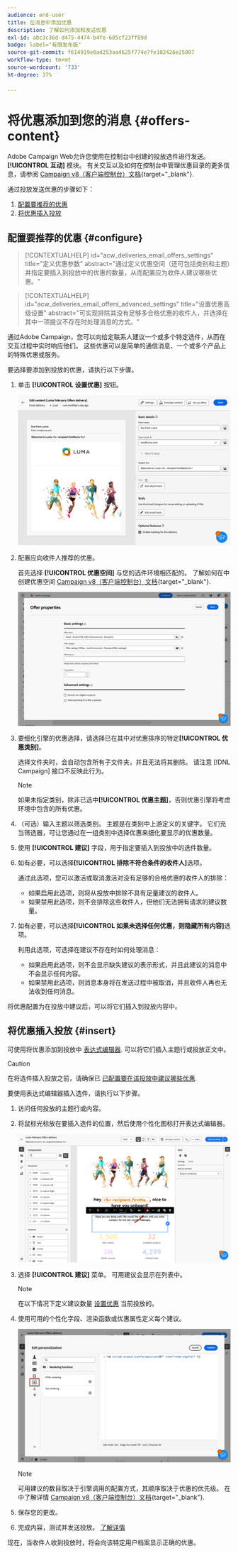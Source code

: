 ```yaml
---
audience: end-user
title: 在消息中添加优惠
description: 了解如何添加和发送优惠
exl-id: abc3c36d-d475-4474-b4fe-685cf23ff89d
badge: label="有限发布版"
source-git-commit: f614919e0ad253aa4625f774e7fe102426e25807
workflow-type: tm+mt
source-wordcount: '733'
ht-degree: 37%

---
```



# 将优惠添加到您的消息 {#offers-content}

Adobe Campaign Web允许您使用在控制台中创建的投放选件进行发送。 **[!UICONTROL 互动]** 模块。 有关交互以及如何在控制台中管理优惠目录的更多信息，请参阅 [Campaign v8（客户端控制台）文档](https://experienceleague.adobe.com/docs/campaign/campaign-v8/offers/interaction.html){target="_blank"}.

通过投放发送优惠的步骤如下：

1. [配置要推荐的优惠](#configure)
1. [将优惠插入投放](#insert)

## 配置要推荐的优惠 {#configure}

>[!CONTEXTUALHELP]
>id="acw_deliveries_email_offers_settings"
>title="定义优惠参数"
>abstract="通过定义优惠空间（还可包括类别和主题）并指定要插入到投放中的优惠的数量，从而配置应为收件人建议哪些优惠。"

>[!CONTEXTUALHELP]
>id="acw_deliveries_email_offers_advanced_settings"
>title="设置优惠高级设置"
>abstract="可实现排除其没有足够多合格优惠的收件人，并选择在其中一项提议不存在时处理消息的方式。"

通过Adobe Campaign，您可以向给定联系人建议一个或多个特定选件，从而在交互过程中实时响应他们。 这些优惠可以是简单的通信消息、一个或多个产品上的特殊优惠或服务。

要选择要添加到投放的优惠，请执行以下步骤。

1. 单击 **[!UICONTROL 设置优惠]** 按钮。

   ![](assets/offer-setup.png)

1. 配置应向收件人推荐的优惠。

   首先选择 **[!UICONTROL 优惠空间]** 与您的选件环境相匹配的。 了解如何在中创建优惠空间 [Campaign v8（客户端控制台）文档](https://experienceleague.adobe.com/docs/campaign/campaign-v8/offers/interaction-settings/interaction-offer-spaces.html){target="_blank"}.

   ![](assets/offer-create-content.png)

1. 要细化引擎的优惠选择，请选择已在其中对优惠排序的特定&#x200B;**[!UICONTROL 优惠类别]**。

   选择文件夹时，会自动包含所有子文件夹，并且无法将其删除。 请注意 [!DNL Campaign] 接口不反映此行为。

   >[!NOTE]
   >
   >如果未指定类别，除非已选中&#x200B;**[!UICONTROL 优惠主题]**，否则优惠引擎将考虑环境中包含的所有优惠。

1. （可选）输入主题以筛选类别。 主题是在类别中上游定义的关键字。 它们充当筛选器，可让您通过在一组类别中选择优惠来细化要显示的优惠数量。

1. 使用 **[!UICONTROL 建议]** 字段，用于指定要插入到投放中的选件数量。

1. 如有必要，可以选择&#x200B;**[!UICONTROL 排除不符合条件的收件人]**&#x200B;选项。

   通过此选项，您可以激活或取消激活对没有足够的合格优惠的收件人的排除：

   * 如果启用此选项，则将从投放中排除不具有足量建议的收件人。
   * 如果禁用此选项，则不会排除这些收件人，但他们无法拥有请求的建议数量。

1. 如有必要，可以选择&#x200B;**[!UICONTROL 如果未选择任何优惠，则隐藏所有内容]**&#x200B;选项。

   利用此选项，可选择在建议不存在时如何处理消息：

   * 如果启用此选项，则不会显示缺失建议的表示形式，并且此建议的消息中不会显示任何内容。
   * 如果禁用此选项，则消息本身将在发送过程中被取消，并且收件人再也无法收到任何消息。

将优惠配置为在投放中建议后，可以将它们插入到投放内容中。

## 将优惠插入投放 {#insert}

可使用将优惠添加到投放中 [表达式编辑器](../personalization/gs-personalization.md#access). 可以将它们插入主题行或投放正文中。

>[!CAUTION]
>
>在将选件插入投放之前，请确保已 [已配置要在该投放中建议哪些优惠](#configure).

要使用表达式编辑器插入选件，请执行以下步骤。

1. 访问任何投放的主题行或内容。

1. 将鼠标光标放在要插入选件的位置，然后使用个性化图标打开表达式编辑器。

   ![](assets/offer-insert-perso-icon.png)

1. 选择 **[!UICONTROL 建议]** 菜单。 可用建议会显示在列表中。

   >[!NOTE]
   >
   >在以下情况下定义建议数量 [设置优惠](#configure) 当前投放的。

1. 使用可用的个性化字段、渲染函数或优惠属性定义每个建议。

   ![](assets/offer-inserted.png)

   >[!NOTE]
   >
   >可用建议的数目取决于引擎调用的配置方式，其顺序取决于优惠的优先级。 在中了解详情 [Campaign v8（客户端控制台）文档](https://experienceleague.adobe.com/docs/campaign/campaign-v8/offers/interaction-best-practices.html){target="_blank"}.

1. 保存您的更改。

1. 完成内容，测试并发送投放。 [了解详情](gs-messages.md)

现在，当收件人收到投放时，将会向该特定用户档案显示正确的优惠。
